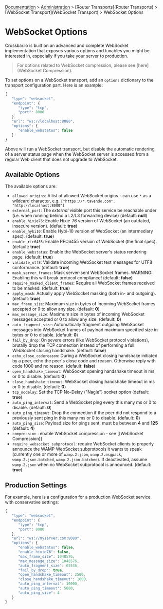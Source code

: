 [Documentation](.) > [Administration](Administration) > [Router Transports](Router Transports) > [WebSocket Transport](WebSocket Transport) > WebSocket Options

# WebSocket Options

Crossbar.io is built on an advanced and complete WebSocket implementation that exposes various options and tunables you might be interested in, especially if you take your server to production.

> For options related to WebSocket compression, please see [here](WebSocket Compression).

To set options on a WebSocket transport, add an `options` dictionary to the transport configuration part. Here is an example:

```javascript
{
   "type": "websocket",
   "endpoint": {
      "type": "tcp",
      "port": 8080
   },
   "url": "ws://localhost:8080",
   "options": {
      "enable_webstatus": false
   }
}
```

Above will run a WebSocket transport, but disable the automatic rendering of a server status page when the WebSocket server is accessed from a regular Web client that does not upgrade to WebSocket.

## Available Options

The available options are:

 * `allowed_origins`: A list of allowed WebSocket origins - can use `*` as a wildcard character, e.g. `["https://*.tavendo.com", "http://localhost:8080"]`
 * `external_port`: The *external* visible port this service be reachable under (i.e. when running behind a L2/L3 forwarding device) (default: **null**)
 * `enable_hixie76`: Enable Hixie-76 version of WebSocket (an outdated, insecure version). (default: **true**)
 * `enable_hybi10`: Enable Hybi-10 version of WebSocket (an intermediary spec). (default: **true**)
 * `enable_rfc6455`: Enable RFC6455 version of WebSocket (the final spec). (default: **true**)
 * `enable_webstatus`: Enable the WebSocket server's status rendering page. (default: **true**)
 * `validate_utf8`: Validate incoming WebSocket text messages for UTF8 conformance. (default: **true**)
 * `mask_server_frames`: Mask server-sent WebSocket frames. WARNING: Enabling this will break protocol compliance! (default: **false**)
 * `require_masked_client_frames`: Require all WebSocket frames received to be masked. (default: **true**)
 * `apply_mask`: Actually apply WebSocket masking (both in- and outgoing). (default: **true**)
 * `max_frame_size`: Maximum size in bytes of incoming WebSocket frames accepted or 0 to allow any size. (default: **0**)
 * `max_message_size`: Maximum size in bytes of incoming WebSocket messages accepted or 0 to allow any size. (default: **0**)
 * `auto_fragment_size`: Automatically fragment outgoing WebSocket messages into WebSocket frames of payload maximum specified size in bytes or 0 to disable. (default: **0**)
 * `fail_by_drop`: On severe errors (like WebSocket protocol violations), brutally drop the TCP connection instead of performing a full WebSocket closing handshake. (default: **false**)
 * `echo_close_codereason`:  During a WebSocket closing handshake initiated by a peer, echo the peer's close code and reason. Otherwise reply with code 1000 and no reason. (default: **false**)
 * `open_handshake_timeout`: WebSocket opening handshake timeout in ms or 0 to disable. (default: **0**)
 * `close_handshake_timeout`: WebSocket closing handshake timeout in ms or 0 to disable. (default: **0**)
 * `tcp_nodelay`: Set the TCP No-Delay ("Nagle") socket option (default: **true**)
 * `auto_ping_interval`: Send a WebSocket ping every this many ms or 0 to disable. (default: **0**)
 * `auto_ping_timeout`: Drop the connection if the peer did not respond to a previously sent ping in this many ms or 0 to disable. (default: **0**)
 * `auto_ping_size`: Payload size for pings sent, must be between **4** and **125** (default: **4**)
 * `compression` : enable WebSocket compression - see [[WebSocket Compression]]
 * `require_websocket_subprotocol`: require WebSocket clients to properly announce the WAMP-WebSocket subprotocols it wants to speak (currently one or more of `wamp.2.json`, `wamp.2.msgpack`, `wamp.2.json.batched`, `wamp.2.json.batched`). If deactivated, assume `wamp.2.json` when no WebSocket subprotocol is announced. (default: **true**)

## Production Settings

For example, here is a configuration for a production WebSocket service with conservative settings:

```javascript
{
   "type": "websocket",
   "endpoint": {
      "type": "tcp",
      "port": 8080
   },
   "url": "ws://myserver.com:8080",
   "options": {
      "enable_webstatus": false,
      "enable_hixie76": false,
      "max_frame_size": 1048576,
      "max_message_size": 1048576,
      "auto_fragment_size": 65536,
      "fail_by_drop": true,
      "open_handshake_timeout": 2500,
      "close_handshake_timeout": 1000,
      "auto_ping_interval": 10000,
      "auto_ping_timeout": 5000,
      "auto_ping_size": 4
   }
}
```
